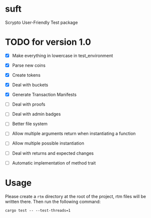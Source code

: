 # suft
Scrypto User-Friendly Test package

# TODO for version 1.0
- [X] Make everything in lowercase in test_environment
- [X] Parse new coins
- [X] Create tokens
- [X] Deal with buckets
- [X] Generate Transaction Manifests
- [ ] Deal with proofs
- [ ] Deal with admin badges
- [ ] Better file system
- [ ] Allow multiple arguments return when instantiating a function
- [ ] Allow multiple possible instantiation
- [ ] Deal with returns and expected changes
- [ ] Automatic implementation of method trait 



# Usage
Please create a `rtm` directory at the root of the project, rtm files will be written there.
Then run the following command:
```shell
cargo test -- --test-threads=1
```